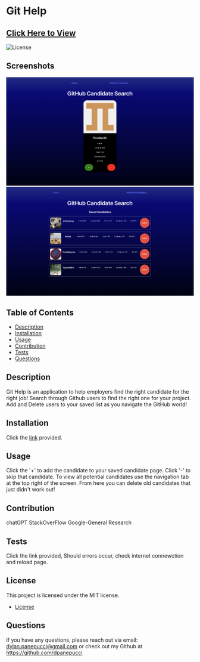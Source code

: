 
# Git Help

## [Click Here to View](https://git-help.onrender.com)

![License](https://img.shields.io/badge/license-MIT-blue.svg)

## Screenshots

![Screenshot](./Assets/Candidate-Front.png 'Landing Page')
![Screenshot](./Assets/Candidate-Back.png 'Saved Candidates Tab')

## Table of Contents
- [Description](#description)
- [Installation](#installation)
- [Usage](#usage)
- [Contribution](#contribution)
- [Tests](#tests)
- [Questions](#questions)

## Description
Git Help is an application to help employers find the right candidate for the right job! Search through Github users to find the right one for your project. Add and Delete users to your saved list as you navigate the GitHub world!

## Installation
Click the [link](https://git-help.onrender.com) provided.

## Usage
Click the '+' to add the candidate to your saved candidate page. Click '-' to skip that candidate. To view all potential candidates use the navigation tab at the top right of the screen. From here you can delete old candidates that just didn't work out!

## Contribution
chatGPT StackOverFlow Google-General Research

## Tests
Click the link provided, Should errors occur, check internet connewction and reload page.

## License
This project is licensed under the MIT license. 
* [License](https://opensource.org/licenses/MIT)

## Questions
If you have any questions, please reach out via email: dylan.panepucci@gmail.com or check out my Github at https://github.com/dpanepucci